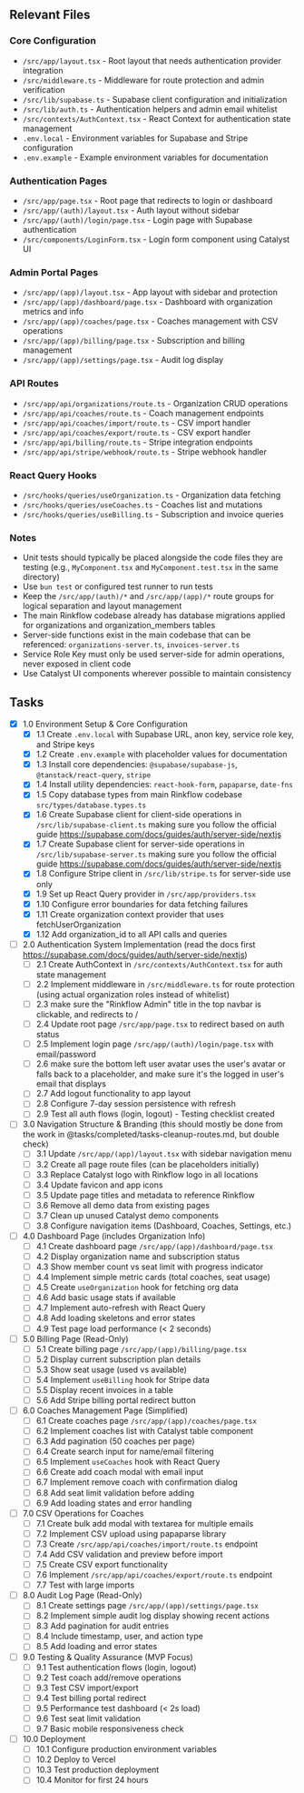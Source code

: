 ## Relevant Files

### Core Configuration
- `/src/app/layout.tsx` - Root layout that needs authentication provider integration
- `/src/middleware.ts` - Middleware for route protection and admin verification
- `/src/lib/supabase.ts` - Supabase client configuration and initialization
- `/src/lib/auth.ts` - Authentication helpers and admin email whitelist
- `/src/contexts/AuthContext.tsx` - React Context for authentication state management
- `.env.local` - Environment variables for Supabase and Stripe configuration
- `.env.example` - Example environment variables for documentation

### Authentication Pages
- `/src/app/page.tsx` - Root page that redirects to login or dashboard
- `/src/app/(auth)/layout.tsx` - Auth layout without sidebar
- `/src/app/(auth)/login/page.tsx` - Login page with Supabase authentication
- `/src/components/LoginForm.tsx` - Login form component using Catalyst UI

### Admin Portal Pages
- `/src/app/(app)/layout.tsx` - App layout with sidebar and protection
- `/src/app/(app)/dashboard/page.tsx` - Dashboard with organization metrics and info
- `/src/app/(app)/coaches/page.tsx` - Coaches management with CSV operations
- `/src/app/(app)/billing/page.tsx` - Subscription and billing management
- `/src/app/(app)/settings/page.tsx` - Audit log display

### API Routes
- `/src/app/api/organizations/route.ts` - Organization CRUD operations
- `/src/app/api/coaches/route.ts` - Coach management endpoints
- `/src/app/api/coaches/import/route.ts` - CSV import handler
- `/src/app/api/coaches/export/route.ts` - CSV export handler
- `/src/app/api/billing/route.ts` - Stripe integration endpoints
- `/src/app/api/stripe/webhook/route.ts` - Stripe webhook handler

### React Query Hooks
- `/src/hooks/queries/useOrganization.ts` - Organization data fetching
- `/src/hooks/queries/useCoaches.ts` - Coaches list and mutations
- `/src/hooks/queries/useBilling.ts` - Subscription and invoice queries

### Notes

- Unit tests should typically be placed alongside the code files they are testing (e.g., `MyComponent.tsx` and `MyComponent.test.tsx` in the same directory)
- Use `bun test` or configured test runner to run tests
- Keep the `/src/app/(auth)/*` and `/src/app/(app)/*` route groups for logical separation and layout management
- The main Rinkflow codebase already has database migrations applied for organizations and organization_members tables
- Server-side functions exist in the main codebase that can be referenced: `organizations-server.ts`, `invoices-server.ts`
- Service Role Key must only be used server-side for admin operations, never exposed in client code
- Use Catalyst UI components wherever possible to maintain consistency

## Tasks

- [x] 1.0 Environment Setup & Core Configuration
  - [x] 1.1 Create `.env.local` with Supabase URL, anon key, service role key, and Stripe keys
  - [x] 1.2 Create `.env.example` with placeholder values for documentation
  - [x] 1.3 Install core dependencies: `@supabase/supabase-js`, `@tanstack/react-query`, `stripe`
  - [x] 1.4 Install utility dependencies: `react-hook-form`, `papaparse`, `date-fns`
  - [x] 1.5 Copy database types from main Rinkflow codebase `src/types/database.types.ts`
  - [x] 1.6 Create Supabase client for client-side operations in `/src/lib/supabase-client.ts` making sure you follow the official guide https://supabase.com/docs/guides/auth/server-side/nextjs
  - [x] 1.7 Create Supabase client for server-side operations in `/src/lib/supabase-server.ts`  making sure you follow the official guide https://supabase.com/docs/guides/auth/server-side/nextjs
  - [x] 1.8 Configure Stripe client in `/src/lib/stripe.ts` for server-side use only
  - [x] 1.9 Set up React Query provider in `/src/app/providers.tsx`
  - [x] 1.10 Configure error boundaries for data fetching failures
  - [x] 1.11 Create organization context provider that uses fetchUserOrganization
  - [x] 1.12 Add organization_id to all API calls and queries

- [ ] 2.0 Authentication System Implementation (read the docs first https://supabase.com/docs/guides/auth/server-side/nextjs)
  - [ ] 2.1 Create AuthContext in `/src/contexts/AuthContext.tsx` for auth state management
  - [ ] 2.2 Implement middleware in `/src/middleware.ts` for route protection (using actual organization roles instead of whitelist)
  - [ ] 2.3 make sure the "Rinkflow Admin" title in the top navbar is clickable, and redirects to /
  - [ ] 2.4 Update root page `/src/app/page.tsx` to redirect based on auth status
  - [ ] 2.5 Implement login page `/src/app/(auth)/login/page.tsx` with email/password
  - [ ] 2.6 make sure the bottom left user avatar uses the user's avatar or falls back to a placeholder, and make sure it's the logged in user's email that displays
  - [ ] 2.7 Add logout functionality to app layout
  - [ ] 2.8 Configure 7-day session persistence with refresh
  - [ ] 2.9 Test all auth flows (login, logout) - Testing checklist created

- [ ] 3.0 Navigation Structure & Branding (this should mostly be done from the work in @tasks/completed/tasks-cleanup-routes.md, but double check)
  - [ ] 3.1 Update `/src/app/(app)/layout.tsx` with sidebar navigation menu
  - [ ] 3.2 Create all page route files (can be placeholders initially)
  - [ ] 3.3 Replace Catalyst logo with Rinkflow logo in all locations
  - [ ] 3.4 Update favicon and app icons
  - [ ] 3.5 Update page titles and metadata to reference Rinkflow
  - [ ] 3.6 Remove all demo data from existing pages
  - [ ] 3.7 Clean up unused Catalyst demo components
  - [ ] 3.8 Configure navigation items (Dashboard, Coaches, Settings, etc.)

- [ ] 4.0 Dashboard Page (includes Organization Info)
  - [ ] 4.1 Create dashboard page `/src/app/(app)/dashboard/page.tsx`
  - [ ] 4.2 Display organization name and subscription status
  - [ ] 4.3 Show member count vs seat limit with progress indicator
  - [ ] 4.4 Implement simple metric cards (total coaches, seat usage)
  - [ ] 4.5 Create `useOrganization` hook for fetching org data
  - [ ] 4.6 Add basic usage stats if available
  - [ ] 4.7 Implement auto-refresh with React Query
  - [ ] 4.8 Add loading skeletons and error states
  - [ ] 4.9 Test page load performance (< 2 seconds)

- [ ] 5.0 Billing Page (Read-Only)
  - [ ] 5.1 Create billing page `/src/app/(app)/billing/page.tsx`
  - [ ] 5.2 Display current subscription plan details
  - [ ] 5.3 Show seat usage (used vs available)
  - [ ] 5.4 Implement `useBilling` hook for Stripe data
  - [ ] 5.5 Display recent invoices in a table
  - [ ] 5.6 Add Stripe billing portal redirect button

- [ ] 6.0 Coaches Management Page (Simplified)
  - [ ] 6.1 Create coaches page `/src/app/(app)/coaches/page.tsx`
  - [ ] 6.2 Implement coaches list with Catalyst table component
  - [ ] 6.3 Add pagination (50 coaches per page)
  - [ ] 6.4 Create search input for name/email filtering
  - [ ] 6.5 Implement `useCoaches` hook with React Query
  - [ ] 6.6 Create add coach modal with email input
  - [ ] 6.7 Implement remove coach with confirmation dialog
  - [ ] 6.8 Add seat limit validation before adding
  - [ ] 6.9 Add loading states and error handling

- [ ] 7.0 CSV Operations for Coaches
  - [ ] 7.1 Create bulk add modal with textarea for multiple emails
  - [ ] 7.2 Implement CSV upload using papaparse library
  - [ ] 7.3 Create `/src/app/api/coaches/import/route.ts` endpoint
  - [ ] 7.4 Add CSV validation and preview before import
  - [ ] 7.5 Create CSV export functionality
  - [ ] 7.6 Implement `/src/app/api/coaches/export/route.ts` endpoint
  - [ ] 7.7 Test with large imports

- [ ] 8.0 Audit Log Page (Read-Only)
  - [ ] 8.1 Create settings page `/src/app/(app)/settings/page.tsx`
  - [ ] 8.2 Implement simple audit log display showing recent actions
  - [ ] 8.3 Add pagination for audit entries
  - [ ] 8.4 Include timestamp, user, and action type
  - [ ] 8.5 Add loading and error states

- [ ] 9.0 Testing & Quality Assurance (MVP Focus)
  - [ ] 9.1 Test authentication flows (login, logout)
  - [ ] 9.2 Test coach add/remove operations
  - [ ] 9.3 Test CSV import/export
  - [ ] 9.4 Test billing portal redirect
  - [ ] 9.5 Performance test dashboard (< 2s load)
  - [ ] 9.6 Test seat limit validation
  - [ ] 9.7 Basic mobile responsiveness check

- [ ] 10.0 Deployment
  - [ ] 10.1 Configure production environment variables
  - [ ] 10.2 Deploy to Vercel
  - [ ] 10.3 Test production deployment
  - [ ] 10.4 Monitor for first 24 hours
